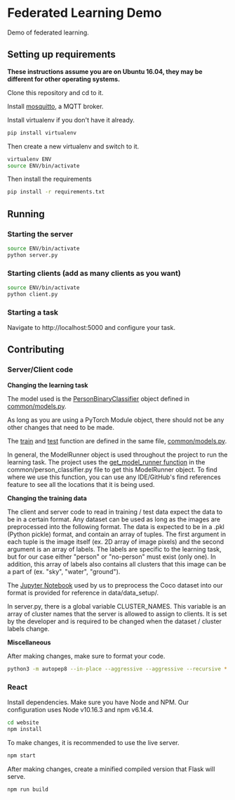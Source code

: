 # Federated Learning Demo

Demo of federated learning.

## Setting up requirements

**These instructions assume you are on Ubuntu 16.04, they may be different for other operating systems.**

Clone this repository and cd to it.

Install [mosquitto](https://mosquitto.org/), a MQTT broker.

Install virtualenv if you don't have it already.

```bash
pip install virtualenv
```

Then create a new virtualenv and switch to it.

```bash
virtualenv ENV
source ENV/bin/activate
```

Then install the requirements

```bash
pip install -r requirements.txt
```

## Running

### Starting the server
```bash
source ENV/bin/activate
python server.py
```

### Starting clients (add as many clients as you want)
```bash
source ENV/bin/activate
python client.py
```

### Starting a task
Navigate to http://localhost:5000 and configure your task.

## Contributing

### Server/Client code

**Changing the learning task**

The model used is the [PersonBinaryClassifier](https://github.com/davidzchen-ut/federated-learning-model/blob/a70294382a9e95a57c76d6810d287f57084f83df/common/models.py#L9) object defined in [common/models.py](https://github.com/davidzchen-ut/federated-learning-model/blob/master/common/models.py).

As long as you are using a PyTorch Module object, there should not be any other changes that need to be made. 

The [train](https://github.com/davidzchen-ut/federated-learning-model/blob/a70294382a9e95a57c76d6810d287f57084f83df/common/models.py#L48) and [test](https://github.com/davidzchen-ut/federated-learning-model/blob/a70294382a9e95a57c76d6810d287f57084f83df/common/models.py#L107) function are defined in the same file, [common/models.py](https://github.com/davidzchen-ut/federated-learning-model/blob/master/common/models.py).

In general, the ModelRunner object is used throughout the project to run the learning task. The project uses the [get_model_runner function](https://github.com/davidzchen-ut/federated-learning-model/blob/a70294382a9e95a57c76d6810d287f57084f83df/common/person_classifier.py#L101) in the common/person_classifier.py file to get this ModelRunner object. To find where we use this function, you can use any IDE/GitHub's find references feature to see all the locations that it is being used.

**Changing the training data**

The client and server code to read in training / test data expect the data to be in a certain format. Any dataset can be used as long as the images are preprocessed into the following format. The data is expected to be in a .pkl (Python pickle) format, and contain an array of tuples. The first argument in each tuple is the image itself (ex. 2D array of image pixels) and the second argument is an array of labels. The labels are specific to the learning task, but for our case either "person" or "no-person" must exist (only one). In addition, this array of labels also contains all clusters that this image can be a part of (ex. "sky", "water", "ground").

The [Jupyter Notebook](https://github.com/davidzchen-ut/federated-learning-model/blob/data_preprocessing/data/data_setup/Convert%20Coco%20Dataset%20to%20Federated%20Learning%20Demo%20Dataset.ipynb) used by us to preprocess the Coco dataset into our format is provided for reference in data/data_setup/.

In server.py, there is a global variable CLUSTER_NAMES. This variable is an array of cluster names that the server is allowed to assign to clients. It is set by the developer and is required to be changed when the dataset / cluster labels change.

**Miscellaneous**

After making changes, make sure to format your code.

```bash
python3 -m autopep8 --in-place --aggressive --aggressive --recursive *.py common utils
```

### React
Install dependencies. Make sure you have Node and NPM. Our configuration uses Node v10.16.3 and npm v6.14.4.
```bash
cd website
npm install
```

To make changes, it is recommended to use the live server.
```bash
npm start
```

After making changes, create a minified compiled version that Flask will serve.
```bash
npm run build
```
